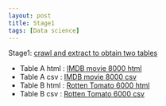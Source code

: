```yaml
---
layout: post
title: Stage1
tags: [Data science]
---
```


Stage1: [crawl and extract to obtain two tables](https://sites.google.com/site/anhaidgroup/courses/cs-638-fall-2016/project/stage-1)

* Table A html : [IMDB movie 8000 html](https://drive.google.com/file/d/0B93R4jyn0EfRRDREU3prVlpXVjg/view?usp=sharing)
* Table A csv : [IMDB movie 8000 csv](https://drive.google.com/file/d/0B93R4jyn0EfRdDNvVC1YMkF5aU0/view?usp=sharing)
* Table B html : [Rotten Tomato 6000 html](https://drive.google.com/drive/folders/0B-LRCz94qwYEUjJzRVJTUlJTNHM?usp=sharing)
* Table B csv : [Rotten Tomato 6000 csv](https://drive.google.com/file/d/0B-LRCz94qwYEbGJIUnExUjJ1Qnc/view?usp=sharing)

